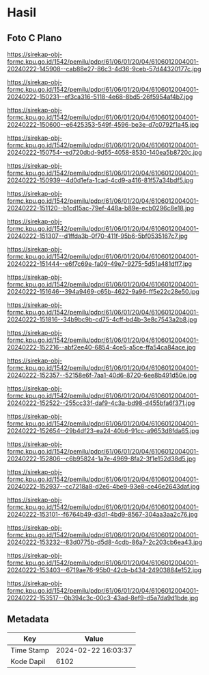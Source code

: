 # Hasil

## Foto C Plano

https://sirekap-obj-formc.kpu.go.id/1542/pemilu/pdpr/61/06/01/20/04/6106012004001-20240222-145908--cab88e27-86c3-4d36-9ceb-57d44320177c.jpg

https://sirekap-obj-formc.kpu.go.id/1542/pemilu/pdpr/61/06/01/20/04/6106012004001-20240222-150231--ef3ca316-5118-4e68-8bd5-26f5954af4b7.jpg

https://sirekap-obj-formc.kpu.go.id/1542/pemilu/pdpr/61/06/01/20/04/6106012004001-20240222-150600--e6425353-549f-4596-be3e-d7c0792f1a45.jpg

https://sirekap-obj-formc.kpu.go.id/1542/pemilu/pdpr/61/06/01/20/04/6106012004001-20240222-150754--ed720dbd-9d55-4058-8530-140ea5b8720c.jpg

https://sirekap-obj-formc.kpu.go.id/1542/pemilu/pdpr/61/06/01/20/04/6106012004001-20240222-150939--4d0d1efa-1cad-4cd9-a416-81f57a34bdf5.jpg

https://sirekap-obj-formc.kpu.go.id/1542/pemilu/pdpr/61/06/01/20/04/6106012004001-20240222-151120--b1cd15ac-79ef-448a-b89e-ecb0296c8e18.jpg

https://sirekap-obj-formc.kpu.go.id/1542/pemilu/pdpr/61/06/01/20/04/6106012004001-20240222-151307--d1ffda3b-0f70-411f-95b6-5bf0535167c7.jpg

https://sirekap-obj-formc.kpu.go.id/1542/pemilu/pdpr/61/06/01/20/04/6106012004001-20240222-151444--e6f7c69e-fa09-49e7-9275-5d51a481dff7.jpg

https://sirekap-obj-formc.kpu.go.id/1542/pemilu/pdpr/61/06/01/20/04/6106012004001-20240222-151646--394a9469-c65b-4622-9a96-ff5e22c28e50.jpg

https://sirekap-obj-formc.kpu.go.id/1542/pemilu/pdpr/61/06/01/20/04/6106012004001-20240222-151816--34b9bc9b-cd75-4cff-bd4b-3e8c7543a2b8.jpg

https://sirekap-obj-formc.kpu.go.id/1542/pemilu/pdpr/61/06/01/20/04/6106012004001-20240222-152216--abf2ee40-6854-4ce5-a5ce-ffa54ca84ace.jpg

https://sirekap-obj-formc.kpu.go.id/1542/pemilu/pdpr/61/06/01/20/04/6106012004001-20240222-152357--52158e6f-7aa1-40d6-8720-6ee8b491d50e.jpg

https://sirekap-obj-formc.kpu.go.id/1542/pemilu/pdpr/61/06/01/20/04/6106012004001-20240222-152522--255cc33f-daf9-4c3a-bd98-d455bfa6f371.jpg

https://sirekap-obj-formc.kpu.go.id/1542/pemilu/pdpr/61/06/01/20/04/6106012004001-20240222-152654--29b4df23-ea24-40b6-91cc-a9653d8fda65.jpg

https://sirekap-obj-formc.kpu.go.id/1542/pemilu/pdpr/61/06/01/20/04/6106012004001-20240222-152806--c6b95824-1a7e-4969-8fa2-3f1e152d38d5.jpg

https://sirekap-obj-formc.kpu.go.id/1542/pemilu/pdpr/61/06/01/20/04/6106012004001-20240222-152937--cc7218a8-d2e6-4be9-93e8-ce46e2643daf.jpg

https://sirekap-obj-formc.kpu.go.id/1542/pemilu/pdpr/61/06/01/20/04/6106012004001-20240222-153101--f6764b49-d3d1-4bd9-8567-304aa3aa2c76.jpg

https://sirekap-obj-formc.kpu.go.id/1542/pemilu/pdpr/61/06/01/20/04/6106012004001-20240222-153232--83d0775b-d5d8-4cdb-86a7-2c203cb6ea43.jpg

https://sirekap-obj-formc.kpu.go.id/1542/pemilu/pdpr/61/06/01/20/04/6106012004001-20240222-153403--6719ae76-95b0-42cb-b434-24903884e152.jpg

https://sirekap-obj-formc.kpu.go.id/1542/pemilu/pdpr/61/06/01/20/04/6106012004001-20240222-153517--0b394c3c-00c3-43ad-8ef9-d5a7da9d1bde.jpg


## Metadata

| Key        | Value               |
| ---------- | ------------------- |
| Time Stamp | 2024-02-22 16:03:37 |
| Kode Dapil | 6102                |



